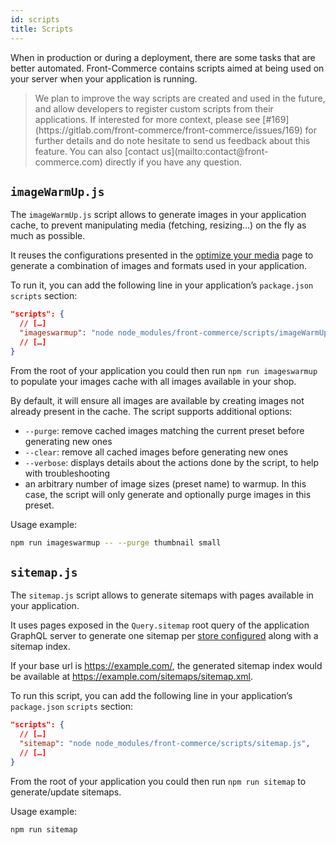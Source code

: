 ```yaml
---
id: scripts
title: Scripts
---
```


When in production or during a deployment, there are some tasks that are better automated.
Front-Commerce contains scripts aimed at being used on your server when your application is running.

<blockquote class="warning">
We plan to improve the way scripts are created and used in the future, and allow developers to register custom scripts from their applications.
If interested for more context, please see [#169](https://gitlab.com/front-commerce/front-commerce/issues/169) for further details and do note hesitate to send us feedback about this feature.
You can also [contact us](mailto:contact@front-commerce.com) directly if you have any question.
</blockquote>

## `imageWarmUp.js`

The `imageWarmUp.js` script allows to generate images in your application cache, to prevent manipulating media (fetching, resizing…) on the fly as much as possible.

It reuses the configurations presented in the [optimize your media](/docs/advanced/production-ready/media-middleware.html) page to generate a combination of images and formats used in your application.

To run it, you can add the following line in your application’s `package.json` `scripts` section:

```json
"scripts": {
  // […]
  "imageswarmup": "node node_modules/front-commerce/scripts/imageWarmUp.js",
  // […]
}
```

From the root of your application you could then run `npm run imageswarmup` to populate your images cache with all images available in your shop.

By default, it will ensure all images are available by creating images not already present in the cache.
The script supports additional options:

- `--purge`: remove cached images matching the current preset before generating new ones
- `--clear`: remove all cached images before generating new ones
- `--verbose`: displays details about the actions done by the script, to help with troubleshooting
- an arbitrary number of image sizes (preset name) to warmup.
  In this case, the script will only generate and optionally purge images in this preset.

Usage example:

```bash
npm run imageswarmup -- --purge thumbnail small
```

## `sitemap.js`

The `sitemap.js` script allows to generate sitemaps with pages available in your application.

It uses pages exposed in the `Query.sitemap` root query of the application GraphQL server to generate one sitemap per [store configured](/docs/essentials/installation.html#Configure-stores) along with a sitemap index.

If your base url is https://example.com/, the generated sitemap index would be available at https://example.com/sitemaps/sitemap.xml.

To run this script, you can add the following line in your application’s `package.json` `scripts` section:

```json
"scripts": {
  // […]
  "sitemap": "node node_modules/front-commerce/scripts/sitemap.js",
  // […]
}
```

From the root of your application you could then run `npm run sitemap` to generate/update sitemaps.

Usage example:

```bash
npm run sitemap
```
